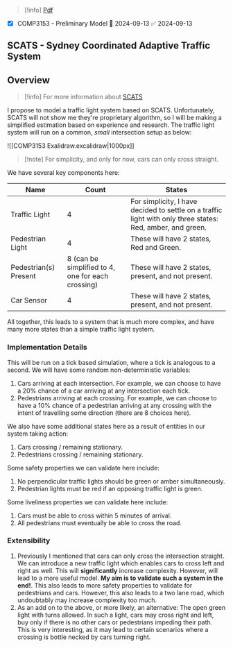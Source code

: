 > [!info] [Pdf](file:///C:/Users/vinay/Downloads/COMP3153-A.1P-1.pdf)

- [x] COMP3153 - Preliminary Model 📅 2024-09-13 ✅ 2024-09-13

## SCATS - Sydney Coordinated Adaptive Traffic System

## Overview

> [!info] For more information about [SCATS](https://en.wikipedia.org/wiki/Sydney_Coordinated_Adaptive_Traffic_System)

I propose to model a traffic light system based on SCATS. Unfortunately, SCATS will not show me they're proprietary algorithm, so I will be making a simplified estimation based on experience and research. The traffic light system will run on a common, *small* intersection setup as below:

![[COMP3153 Exalidraw.excalidraw|1000px]]
> [!note] For simplicity, and only for now, cars can only cross straight.

We have several key components here:

| Name                  | Count                                             | States                                                                                                     |
| --------------------- | ------------------------------------------------- | ---------------------------------------------------------------------------------------------------------- |
| Traffic Light         | 4                                                 | For simplicity, I have decided to settle on a traffic light with only three states: Red, amber, and green. |
| Pedestrian Light      | 4                                                 | These will have 2 states, Red and Green.                                                                   |
| Pedestrian(s) Present | 8 (can be simplified to 4, one for each crossing) | These will have 2 states, present, and not present.                                                        |
| Car Sensor            | 4                                                 | These will have 2 states, present, and not present.                                                        |
All together, this leads to a system that is much more complex, and have many more states than a simple traffic light system.

### Implementation Details
This will be run on a tick based simulation, where a tick is analogous to a second. We will have some random non-deterministic variables:
1. Cars arriving at each intersection. For example, we can choose to have a 20% chance of a car arriving at any intersection each tick.
2. Pedestrians arriving at each crossing. For example, we can choose to have a 10% chance of a pedestrian arriving at any crossing with the intent of travelling some direction (there are 8 choices here).

We also have some additional states here as a result of entities in our system taking action:
1. Cars crossing / remaining stationary.
2. Pedestrians crossing / remaining stationary.

Some safety properties we can validate here include:
1. No perpendicular traffic lights should be green or amber simultaneously.
2. Pedestrian lights must be red if an opposing traffic light is green.

Some liveliness properties we can validate here include:
1. Cars must be able to cross within 5 minutes of arrival.
2. All pedestrians must eventually be able to cross the road.

### Extensibility
1. Previously I mentioned that cars can only cross the intersection straight. We can introduce a new traffic light which enables cars to cross left and right as well. This will **significantly** increase complexity. However, will lead to a more useful model. **My aim is to validate such a system in the end!**. This also leads to more safety properties to validate for pedestrians and cars. However, this also leads to a two lane road, which undoubtably may increase complexity too much.
2. As an add on to the above, or more likely, an alternative: The open green light with turns allowed. In such a light, cars may cross right and left, buy only if there is no other cars or pedestrians impeding their path. This is very interesting, as it may lead to certain scenarios where a crossing is bottle necked by cars turning right.